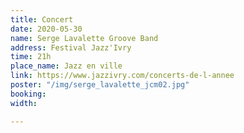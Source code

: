 ```yaml
---
title: Concert
date: 2020-05-30
name: Serge Lavalette Groove Band
address: Festival Jazz'Ivry
time: 21h
place_name: Jazz en ville
link: https://www.jazzivry.com/concerts-de-l-annee
poster: "/img/serge_lavalette_jcm02.jpg"
booking: 
width: 

---
```

